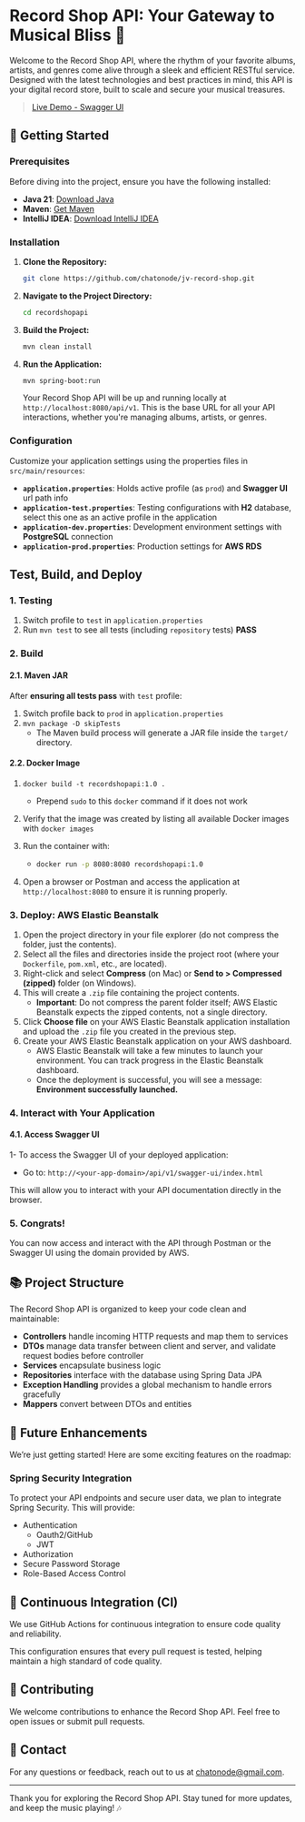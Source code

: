 # Record Shop API: Your Gateway to Musical Bliss 🎵

Welcome to the Record Shop API, where the rhythm of your favorite albums, artists, and genres come alive through a sleek and efficient RESTful service. Designed with the latest technologies and best practices in mind, this API is your digital record store, built to scale and secure your musical treasures.

> [Live Demo - Swagger UI](http://record-shop-api-env.eba-k7juhuv2.eu-west-2.elasticbeanstalk.com/api/v1/swagger-ui/index.html)

## 🚀 Getting Started

### Prerequisites

Before diving into the project, ensure you have the following installed:

- **Java 21**: [Download Java](https://www.oracle.com/uk/java/technologies/downloads/#java21)
- **Maven**: [Get Maven](https://maven.apache.org/install.html)
- **IntelliJ IDEA**: [Download IntelliJ IDEA](https://www.jetbrains.com/idea/download/)

### Installation

1. **Clone the Repository:**

   ```bash
   git clone https://github.com/chatonode/jv-record-shop.git
   ```

2. **Navigate to the Project Directory:**

   ```bash
   cd recordshopapi
   ```

3. **Build the Project:**

   ```bash
   mvn clean install
   ```

4. **Run the Application:**

   ```bash
   mvn spring-boot:run
   ```

   Your Record Shop API will be up and running locally at `http://localhost:8080/api/v1`. This is the base URL for all your API interactions, whether you're managing albums, artists, or genres.

### Configuration

Customize your application settings using the properties files in `src/main/resources`:

- **`application.properties`**: Holds active profile (as `prod`) and **Swagger UI** url path info 
- **`application-test.properties`**: Testing configurations with **H2** database, select this one as an active profile in the application
- **`application-dev.properties`**: Development environment settings with **PostgreSQL** connection
- **`application-prod.properties`**: Production settings for **AWS RDS**


## Test, Build, and Deploy
### 1. Testing

1. Switch profile to `test` in `application.properties`
2. Run `mvn test` to see all tests (including `repository` tests) **PASS**

### 2. Build
#### 2.1. Maven JAR

After **ensuring all tests pass** with `test` profile:

1. Switch profile back to `prod` in `application.properties`
2. `mvn package -D skipTests`
   - The Maven build process will generate a JAR file inside the `target/` directory.

#### 2.2. Docker Image

1. `docker build -t recordshopapi:1.0 .`
   - Prepend `sudo` to this `docker` command if it does not work
2. Verify that the image was created by listing all available Docker images with `docker images`
3. Run the container with:
   - ```bash
     docker run -p 8080:8080 recordshopapi:1.0
     ```

4. Open a browser or Postman and access the application at `http://localhost:8080` to ensure it is running properly.

### 3. Deploy: AWS Elastic Beanstalk

1. Open the project directory in your file explorer (do not compress the folder, just the contents).
2. Select all the files and directories inside the project root (where your `Dockerfile`, `pom.xml`, etc., are located).
3. Right-click and select **Compress** (on Mac) or **Send to > Compressed (zipped)** folder (on Windows).
4. This will create a `.zip` file containing the project contents.
   - **Important**: Do not compress the parent folder itself; AWS Elastic Beanstalk expects the zipped contents, not a single directory.
5. Click **Choose file** on your AWS Elastic Beanstalk application installation and upload the `.zip` file you created in the previous step.
6. Create your AWS Elastic Beanstalk application on your AWS dashboard.
   - AWS Elastic Beanstalk will take a few minutes to launch your environment. You can track progress in the Elastic Beanstalk dashboard.
   - Once the deployment is successful, you will see a message: **Environment successfully launched.**

### 4. Interact with Your Application
#### 4.1. Access Swagger UI

1- To access the Swagger UI of your deployed application:
   - Go to: `http://<your-app-domain>/api/v1/swagger-ui/index.html`

This will allow you to interact with your API documentation directly in the browser.

### 5. Congrats!

You can now access and interact with the API through Postman or the Swagger UI using the domain provided by AWS.

## 📚 Project Structure

The Record Shop API is organized to keep your code clean and maintainable:

- **Controllers** handle incoming HTTP requests and map them to services
- **DTOs** manage data transfer between client and server, and validate request bodies before controller
- **Services** encapsulate business logic
- **Repositories** interface with the database using Spring Data JPA
- **Exception Handling** provides a global mechanism to handle errors gracefully
- **Mappers** convert between DTOs and entities

## 🌟 Future Enhancements

We’re just getting started! Here are some exciting features on the roadmap:

### Spring Security Integration

To protect your API endpoints and secure user data, we plan to integrate Spring Security. This will provide:

- Authentication
  - Oauth2/GitHub
  - JWT
- Authorization
- Secure Password Storage
- Role-Based Access Control

## 🔄 Continuous Integration (CI)

We use GitHub Actions for continuous integration to ensure code quality and reliability.

This configuration ensures that every pull request is tested, helping maintain a high standard of code quality.

## 📜 Contributing

We welcome contributions to enhance the Record Shop API. Feel free to open issues or submit pull requests.

## 📧 Contact

For any questions or feedback, reach out to us at [chatonode@gmail.com](mailto:chatonode@gmail.com).

---

Thank you for exploring the Record Shop API. Stay tuned for more updates, and keep the music playing! 🎶
